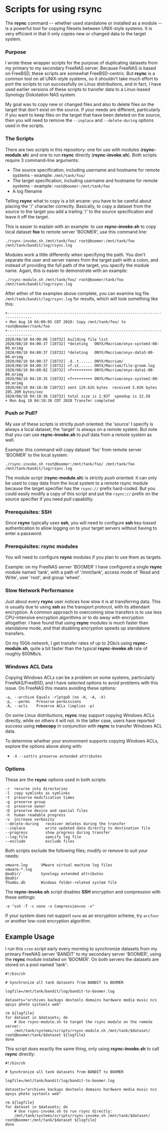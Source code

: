 # Scripts for using rsync

The __rsync__ command -- whether used standalone or installed as a module -- is a powerful tool for copying filesets between UNIX-style systems. It is very efficient in that it only copies new or changed data to the target system.

### Purpose

I wrote these wrapper scripts for the purpose of duplicating datasets from my primary to my secondary FreeNAS server. Because FreeNAS is based on FreeBSD, these scripts are somewhat FreeBSD-centric. But __rsync__ is a common tool on all UNIX-style systems, so it shouldn't take much effort to port the scripts to run successfully on Linux distributions, and in fact, I have used earlier versions of these scripts to transfer data to a Linux-based Synology Diskstation NAS system.

My goal was to copy new or changed files and also to delete files on the target that don't exist on the source. If your needs are different, particularly if you want to keep files on the target that have been deleted on the source, then you will need to remove the `--inplace` and  `--delete-during` options used in the scripts.

### The Scripts
There are two scripts in this repository: one for use with modules (__rsync-module.sh__) and one to run __rsync__ directly (__rsync-invoke.sh__). Both scripts require 3 command-line arguments:
- The source specification, including username and hostname for remote systems - example: `/mnt/tank/foo/`
- The target specification, including username and hostname for remote systems - example: `root@boomer:/mnt/tank/foo`
- A log filename

Telling __rsync__ what to copy is a bit arcane: you have to be careful about placing the '/' character correctly. Basically, to copy a dataset from the source to the target you add a trailing '/' to the source specification and leave it off the target.

This is easier to explain with an example: to use __rsync-invoke.sh__ to copy local dataset __foo__ to remote server 'BOOMER', use this command line:

`./rsync-invoke.sh /mnt/tank/foo/ root@boomer:/mnt/tank/foo /mnt/tank/bandit/log/rsync.log`

Modules work a little differently when specifying the path. You don't separate the user and server names from the target path with a colon, and instead of providing the full path of the target, you specify the module name. Again, this is easier to demonstrate with an example:

`./rsync-module.sh /mnt/tank/foo/ root@boomer/tank/foo /mnt/tank/bandit/log/rsync.log`

After either of the examples above complete, you can examine log file `/mnt/tank/bandit/log/rsync.log` for results, which will look something like this:
```
+---------------------------------------------------------------------------------
+ Mon Aug 10 04:00:05 CDT 2020: Copy /mnt/tank/foo/ to root@boomer/tank/foo
+---------------------------------------------------------------------------------
2020/08/10 04:00:06 [10732] building file list
2020/08/10 04:00:37 [10732] *deleting   ONYX/Macrium/onyx-system3-00-00.mrimg
2020/08/10 04:00:37 [10732] *deleting   ONYX/Macrium/onyx-data3-00-00.mrimg
2020/08/10 04:00:37 [10732] .d..t...... ONYX/Macrium/
2020/08/10 04:00:37 [10732] <f.st...... ONYX/Macrium/file-groom.log
2020/08/10 04:08:02 [10732] <f+++++++++ ONYX/Macrium/onyx-data1-00-00.mrimg
2020/08/10 04:10:35 [10732] <f+++++++++ ONYX/Macrium/onyx-system2-00-00.mrimg
2020/08/10 04:10:36 [10732] sent 129.62G bytes  received 5.02K bytes  205.26M bytes/sec
2020/08/10 04:10:36 [10732] total size is 2.93T  speedup is 22.58
+ Mon Aug 10 04:10:36 CDT 2020 Transfer completed
```

### Push or Pull?
My use of these scripts is strictly _push_ oriented: the 'source' I specify is always a local dataset; the 'target' is always on a remote system. But note that you can use __rsync-invoke.sh__ to _pull_ data from a remote system as well.

Example: this command will copy dataset 'foo' from remote server 'BOOMER' to the local system:

`./rsync-invoke.sh root@boomer:/mnt/tank/foo/ /mnt/tank/foo /mnt/tank/bandit/log/rsync.log`

The module script (__rsync-module.sh__) is strictly _push_ oriented: it can only be used to copy data from the local system to a remote rsync module because the target specifier has the `rsync://` prefix hard-coded. But you could easily modify a copy of this script and put the `rsync://` prefix on the source specifier if you need _pull_ capability.

### Prerequisites: SSH
Since __rsync__ typically uses __ssh__, you will need to configure __ssh__ key-based authentication to allow logging on to your target servers without having to enter a password.

### Prerequisites: rsync modules
You will need to configure __rsync__ modules if you plan to use them as targets. 

Example: on my FreeNAS server 'BOOMER' I have configured a single __rsync__ module named 'tank', with a path of '/mnt/tank', access mode of 'Read and Write', user 'root', and group 'wheel'.

### Slow Network Performance

Just about every __rsync__ user notices how slow it is at transferring data. This is usually due to using __ssh__ as the transport protocol, with its attendant encryption. A common approach to overcoming slow transfers is to use less CPU-intensive encryption algorithms or to do away with encryption altogether. I have found that using __rsync__ modules is much faster than standalone mode, and that disabling encryption speeds up standalone transfers.

On my 10Gb network, I get transfer rates of up to 2Gb/s using __rsync-module.sh__, quite a bit faster than the typical __rsync-invoke.sh__ rate of roughly 800Mb/s.

### Windows ACL Data

Copying Windows ACLs can be a problem on some systems, particularly FreeNAS/FreeBSD, and I have selected options to avoid problems with this issue. On FreeNAS this means avoiding these options:

```
-a, --archive Equals -rlptgoD (no -H, -A, -X)
-p, --perms   Preserve permissions
-A, --acls    Preserve ACLs (implies -p)
```

On some Linux distributions, __rsync__ may support copying Windows ACLs directly, while on others it will not. In the latter case, users have reported success using __robocopy__ in conjunction with __rsync__ to transfer Windows ACL data.

To determine whether your environment supports copying Windows ACLs, explore the options above along with:
- `-X --xattrs preserve extended attributes`

### Options

These are the __rsync__ options used in both scripts:
```
-r  recurse into directories
-l  copy symlinks as symlinks
-t  preserve modification times
-g  preserve group
-o  preserve owner
-D  preserve device and special files
-h  human readable progress
-v  increase verbosity
--delete-during   receiver deletes during the transfer
--inplace         write updated data directly to destination file
--progress        show progress during transfer  
--log-file        specify log file
--exclude         exclude files
```
Both scripts exclude the following files; modify or remove to suit your needs:
```
vmware.log      VMware virtual machine log files
vmware-*.log
@eaDir/         Synology extended attributes
@eaDir
Thumbs.db       Windows folder-related system file
```
The __rsync-invoke.sh__ script disables __SSH__ encryption and compression with these settings:
```
-e "ssh -T -c none -o Compression=no -x"
```
If your system does not support `none` as an encryption scheme, try `arcfour` or another low-cost encryption algorithm.

## Example Usage

I run this `cron` script early every morning to synchronize datasets from my primary FreeNAS server 'BANDIT' to my secondary server 'BOOMER', using the __rsync__ module installed on 'BOOMER'. On both servers the datasets are stored on a pool named 'tank':

```
#!/bin/sh

# Synchronize all tank datasets from BANDIT to BOOMER

logfile=/mnt/tank/bandit/log/bandit-to-boomer.log

datasets="archives backups devtools domains hardware media music ncs opsys photo systools web"

rm ${logfile}
for dataset in $datasets; do
    # Use rsync-module.sh to target the rsync module on the remote server:
    /mnt/tank/systems/scripts/rsync-module.sh /mnt/tank/$dataset/ root@boomer/tank/$dataset ${logfile}
done
```

This script does exactly the same thing, only using __rsync-invoke.sh__ to call __rsync__ directly:
```
#!/bin/sh

# Synchronize all tank datasets from BANDIT to BOOMER

logfile=/mnt/tank/bandit/log/bandit-to-boomer.log

datasets="archives backups devtools domains hardware media music ncs opsys photo systools web"

rm ${logfile}
for dataset in $datasets; do
    # Use rsync-invoke.sh to run rsync directly:
    /mnt/tank/systems/scripts/rsync-invoke.sh /mnt/tank/$dataset/ root@boomer:/mnt/tank/$dataset ${logfile}
done
```

